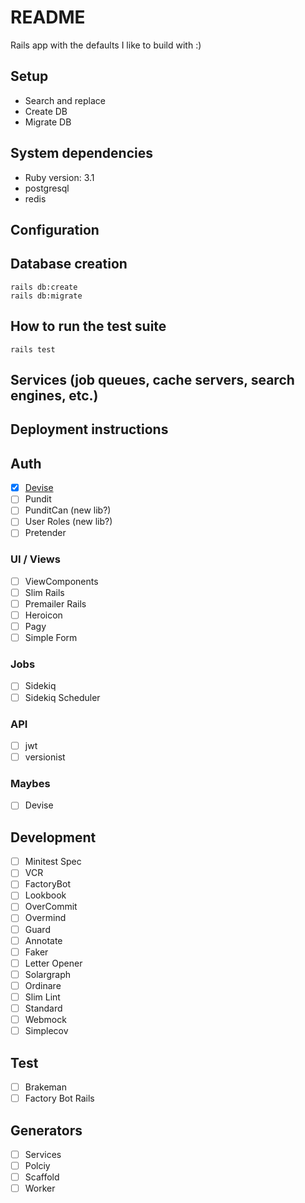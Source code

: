 # README

Rails app with the defaults I like to build with :)

## Setup

  - Search and replace
  - Create DB
  - Migrate DB

## System dependencies

  - Ruby version: 3.1
  - postgresql
  - redis

## Configuration

## Database creation

    rails db:create
    rails db:migrate

## How to run the test suite

    rails test

## Services (job queues, cache servers, search engines, etc.)

## Deployment instructions

## Auth

- [X] [Devise](https://github.com/heartcombo/devise)
- [ ] Pundit
- [ ] PunditCan (new lib?)
- [ ] User Roles (new lib?)
- [ ] Pretender

### UI / Views

- [ ] ViewComponents
- [ ] Slim Rails
- [ ] Premailer Rails
- [ ] Heroicon
- [ ] Pagy
- [ ] Simple Form

### Jobs

- [ ] Sidekiq
- [ ] Sidekiq Scheduler

### API

- [ ] jwt
- [ ] versionist

### Maybes

- [ ] Devise

## Development

- [ ] Minitest Spec
- [ ] VCR
- [ ] FactoryBot
- [ ] Lookbook
- [ ] OverCommit
- [ ] Overmind
- [ ] Guard
- [ ] Annotate
- [ ] Faker
- [ ] Letter Opener
- [ ] Solargraph
- [ ] Ordinare
- [ ] Slim Lint
- [ ] Standard
- [ ] Webmock
- [ ] Simplecov

## Test

- [ ] Brakeman
- [ ] Factory Bot Rails

## Generators

- [ ] Services
- [ ] Polciy
- [ ] Scaffold
- [ ] Worker
